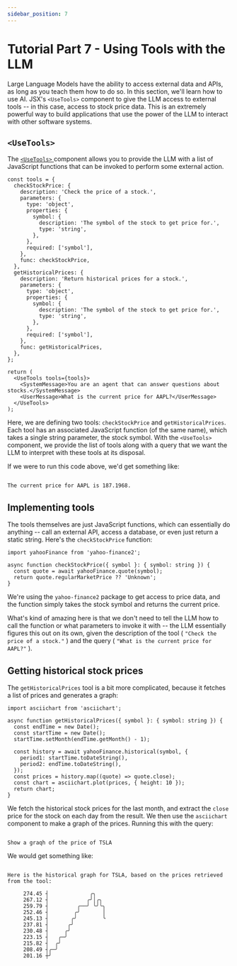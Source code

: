 ```yaml
---
sidebar_position: 7
---
```


# Tutorial Part 7 - Using Tools with the LLM

Large Language Models have the ability to access external data and APIs, as long as you teach
them how to do so. In this section, we'll learn how to use AI. JSX's `<UseTools>` component to
give the LLM access to external tools -- in this case, access to stock price data. This is an
extremely powerful way to build applications that use the power of the LLM to interact with
other software systems.

## `<UseTools>`

The [ `<UseTools>` ](/api/modules/batteries_use_tools#usetools)
component allows you to provide the LLM with a list of JavaScript functions that can be
invoked to perform some external action.

```tsx filename="packages/tutorial/src/tools.tsx"
const tools = {
  checkStockPrice: {
    description: 'Check the price of a stock.',
    parameters: {
      type: 'object',
      properties: {
        symbol: {
          description: 'The symbol of the stock to get price for.',
          type: 'string',
        },
      },
      required: ['symbol'],
    },
    func: checkStockPrice,
  },
  getHistoricalPrices: {
    description: 'Return historical prices for a stock.',
    parameters: {
      type: 'object',
      properties: {
        symbol: {
          description: 'The symbol of the stock to get price for.',
          type: 'string',
        },
      },
      required: ['symbol'],
    },
    func: getHistoricalPrices,
  },
};

return (
  <UseTools tools={tools}>
    <SystemMessage>You are an agent that can answer questions about stocks.</SystemMessage>
    <UserMessage>What is the current price for AAPL?</UserMessage>
  </UseTools>
);
```

Here, we are defining two tools: `checkStockPrice` and `getHistoricalPrices`. Each tool
has an associated JavaScript function (of the same name), which takes a single string
parameter, the stock symbol. With the `<UseTools>` component, we provide the list of tools
along with a query that we want the LLM to interpret with these tools at its disposal.

If we were to run this code above, we'd get something like:

```

The current price for AAPL is 187.1968.

```

## Implementing tools

The tools themselves are just JavaScript functions, which can essentially
do anything -- call an external API, access a database, or even just
return a static string. Here's the `checkStockPrice` function:

```tsx filename="packages/tutorial/src/tools.tsx"
import yahooFinance from 'yahoo-finance2';

async function checkStockPrice({ symbol }: { symbol: string }) {
  const quote = await yahooFinance.quote(symbol);
  return quote.regularMarketPrice ?? 'Unknown';
}
```

We're using the `yahoo-finance2` package to get access to price data,
and the function simply takes the stock symbol and returns the current
price.

What's kind of amazing here is that we don't need to tell the LLM how
to call the function or what parameters to invoke it with -- the LLM
essentially figures this out on its own, given the description of the
tool ( `"Check the price of a stock."` ) and the query
( `"What is the current price for AAPL?"` ).

## Getting historical stock prices

The `getHistoricalPrices` tool is a bit more complicated, because it
fetches a list of prices and generates a graph:

```tsx filename="packages/tutorial/src/tools.tsx"
import asciichart from 'asciichart';

async function getHistoricalPrices({ symbol }: { symbol: string }) {
  const endTime = new Date();
  const startTime = new Date();
  startTime.setMonth(endTime.getMonth() - 1);

  const history = await yahooFinance.historical(symbol, {
    period1: startTime.toDateString(),
    period2: endTime.toDateString(),
  });
  const prices = history.map((quote) => quote.close);
  const chart = asciichart.plot(prices, { height: 10 });
  return chart;
}
```

We fetch the historical stock prices for the last month, and extract the
`close` price for the stock on each day from the result. We then use the
`asciichart` component to make a graph of the prices. Running this
with the query:

```

Show a graqh of the price of TSLA

```

We would get something like:

```

Here is the historical graph for TSLA, based on the prices retrieved from the tool:

     274.45 ┤             ╭╮
     267.12 ┤            ╭╯│╭╮
     259.79 ┤         ╭──╯ ╰╯╰╮
     252.46 ┤        ╭╯       │
     245.13 ┤       ╭╯        ╰
     237.81 ┤      ╭╯
     230.48 ┤     ╭╯
     223.15 ┤   ╭─╯
     215.82 ┤  ╭╯
     208.49 ┤╭─╯
     201.16 ┼╯

```
